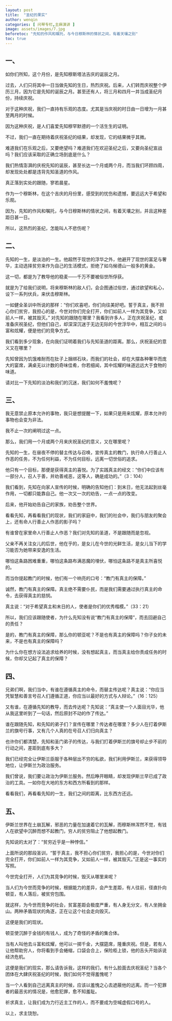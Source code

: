 ```yaml
---
layout: post
title:  "圣纪的果实"
author: wenqin
categories: [ 问琴专栏,主麻演讲 ]
image: assets/images/7.jpg
beforetoc: "先知的作风和嘱托，与今日穆斯林的情状之间，有着天壤之别"
toc: true
---
```


## 一、

如你们所知，这个月份，是先知穆斯塔法吉庆的诞辰之月。

过去，人们只将其中一日当做先知的生日，热烈庆祝。后来，人们转而庆祝整个伊历三月，因为它是先知的诞辰之月。甚至还有人，将三月和四月一并当成圣纪月份，持续庆祝。

对于这种庆祝，我们一直持有乐观的态度。尤其是当庆祝的时日由一日增为一月甚至两月的时候。

因为这种庆祝，是人们喜爱先知穆罕默德的一个活生生的证明。

不过，我们一直在期待着庆祝圣纪的结果，却发现，它的结果微乎其微。

难道我们在乐观之后，又要绝望吗？难道我们在欢迎圣纪之后，又要向圣纪宣战吗？我们应该采取的正确立场到底是什么？

我们热情澎湃的庆祝先知的诞辰，甚至长达一个月或两个月，而当我们环顾四周，却发现处处都是违背先知圣道的作风。

真正落到实处的跟随，寥若晨星。

作为一个穆斯林，在这个吉庆的月份里，感受到的忧伤和遗憾，要远远大于希望和乐观。

因为，先知的作风和嘱托，与今日穆斯林的情状之间，有着天壤之别，并且这种差距日甚一日。

所以，这热烈的圣纪，怎能叫人不悲伤呢？

## 二、

先知的一生，是淡泊的一生。他超然于现世的浮华之外，他避开了现世的富足与奢华，主动选择贫穷来作为自己的生活模式，拒绝了如乌候德山一般多的黄金。

这一切，都是为了教导他的稳麦——千万不要被俗世所俘获。

就是为了给我们说明，将来穆斯林的敌人们，会企图通过俗世，通过欲望和私心，设下一系列伏兵，来伏击穆斯林。

一如健全圣训中所说的那样：“你们欢喜吧，你们向往美好吧。誓于真主，我不担心你们贫穷，我担心的是，今世对你们完全打开，你们如前人一样为其竞争，又如前人一样，被其毁灭。”
对先知的跟随在哪里？我看到许多人，正在庆祝圣纪，或准备庆祝圣纪，但他们自己，却深深沉迷于无边无际的今世浮华中，相互之间的斗富和炫耀，便是他们的竞争方式。

我们看到多少现象，在向我们证明着我们与先知圣道的距离。那么，庆祝圣纪的意义又在哪里？

先知曾因为饥饿难耐而在肚子上捆绑石块，而我们的社会，却在大摆各种奢华而庞大的宴席，满桌无以计数的奇味佳肴，你若细闻，其中炫耀的味道远远大于食物的味道。

请对比一下先知的淡泊和我们的沉迷，我们如何不羞愧呢？

## 三、

我无意禁止原本允许的事物，我只是想提醒一下，如果只是用来炫耀，原本允许的事物也会变为非法。

我不止一次的阐明过这一点。

那么，我们用一个月或两个月来庆祝圣纪的意义，又在哪里呢？

先知的一生，在昼夜不停的替主传达与召唤，宣传真主的教门，执行命人行善止人作恶的任务，不为任何利益，不为任何目标，远离一切世俗的追求。

他只有一个目标，那便是获得真主的喜悦。为了实践真主的经文：“你们中应该有一部分人，召人于善，并劝善戒恶，这等人，确是成功的。”（3：104）

我们看到，先知在向家人宣传的时候，明确的告知他们：到末日，他无法起到丝毫作用，一切都只能靠自己。他一次又一次的劝告，一点一点的改变。

后来，他开始劝告自己的家族，劝告整个世界。

看看先知，再看看我们的现状，我们的家庭中，我们的社会中，我们与朋友的聚会上，还有命人行善止人作恶的影子吗？

有谁曾在家里命人行善止人作恶？我们对先知的圣道，不是跟随而是忽视。

父亲不再关注女儿的后世，他在乎的，是女儿在今世的光鲜生活，是女儿当下的学习能否为她带来安逸的生活。

哪怕这条路困难重重，哪怕这条路布满恶魔的埋伏，哪怕这条路不是真主所喜悦的。

而当你提起教门的时候，他们有一个响亮的口号：“教门有真主的保障。”

诚然，教门有真主的保障。真主绝不需要仆民，而是我们需要通过执行真主的命令，去获得真主的慈悯。

真主说：“对于希望真主和末日的人，使者是你们的优秀楷模。”（33：21）

所以，我们应该跟随使者，为什么先知没有说“教门有真主的保障”，而去回避自己的责任？

是的，教门有真主的保障，那么你的顿亚呢？不是也有真主的保障吗？你子女的未来，不是也有真主的保障吗？

为什么你在想方设法追求给养的时候，没有想起真主，而当真主给你责成任务的时候，你却又记起了真主的保障？

## 四、

兄弟们啊，我们当中，有谁在遵循真主的命令，而替主传达呢？真主说：“你应当凭智慧和善言号召人们遵循正道，你应当以最好的方式与人辩论。”（16：125）

又有谁，在遵循先知的教导，而去传达呢？先知说：“真主使一个人面目光华，他从我这里听到了一句话，然后原封不动的作了传达。”

谁在跟随先知，和先知的弟子们？宣传在哪里？传达者在哪里？多少人在打着伊斯兰的旗号行事，又有几个人真的在号召人们归向真主？

也许你们都清楚，先知和圣门弟子的传达，与我们打着伊斯兰的旗号却止步不前的行动之间，差距到底有多大？

我们已经完全让伊斯兰臣服于各种层出不穷的私欲，我们利用伊斯兰，来获得领导地位，让伊斯兰为政治服务。

我们曾说，我们要让政治为伊斯兰服务。然后睁开眼睛，却发现伊斯兰早已成了政治的工具。一如你在大地的东方和西方所看到的那样。

看看我们，再看看先知的一生，我们之间的距离，比东西方还远。

## 五、

伊斯兰世界在土崩瓦解，邪恶的力量在加速着它的瓦解，而穆斯林浑然不觉，有钱人在欲望中沉醉而想不起教门，穷人的贫穷阻止了他想起教门。

先知说的太对了：“贫穷近乎是一种悖信。”

上面所说的那段圣训，“誓于真主，我不担心你们贫穷，我担心的是，今世对你们完全打开，你们如前人一样为其竞争，又如前人一样，被其毁灭。”正是这一事实的写照。

今世完全打开，人们为其竞争的时候，毁灭从哪里来呢？

当人们为今世而竞争的时候，根据能力的差异，会产生差距，有人往前，径直扑向顿亚，有人落后，被贫穷包围。

就这样，为今世而竞争的社会，贫富差距会极度严重，有人身无分文，有人坐拥金山。两种矛盾现状的角逐，正在让这个社会走向毁灭。

这便是我们的现状。

顿亚使沉醉于金钱的有钱人，成为了奇怪的矛盾的集合体。

当有人叫他去斗富和炫耀，他可以一掷千金，大摆筵席，隆重庆祝。但是，若有人让他帮助穷人，你将看到手会蜷缩，口袋会合上，保险柜上锁，他的舌头开始诉说经济危机。

这便是我们的现实，那么请告诉我，这样的我们，有什么脸面去庆祝圣纪？当各个团体在大肆庆祝圣纪的时候，我们如何不觉得羞愧呢？

当一个人看到自己远离真主的时候，应该以羞愧之心去遮蔽他的远离。而一个犯罪者的最恶劣的情况是，他愈犯罪，愈不知羞耻。

祈求真主，让我们成为力行近主工作的人，而不要成为空喊虚假口号的人。

以上，求主饶恕。
